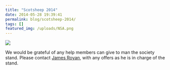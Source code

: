 ```yaml
---
title: "Scotsheep 2014"
date: 2014-05-28 19:39:41
permalink: blog/scotsheep-2014/
tags: []
featured_img: /uploads/NSA.png
---
```


![](/uploads/NSA.png)

We would be grateful of any help members can give to man the society stand. Please contact [James Royan](mailto:j.royan@sky.com), with any offers as he is in charge of the stand.
